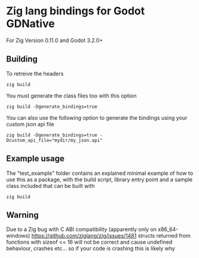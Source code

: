 # Zig lang bindings for Godot GDNative

For Zig Version 0.11.0 and Godot 3.2.0+

## Building

To retreive the headers

```
zig build
```

You must generate the class files too with this option

```
zig build -Dgenerate_bindings=true
```

You can also use the following option to generate the bindings using your custom json api file

```
zig build -Dgenerate_bindings=true -Dcustom_api_file="mydir/my_json.api"
```

## Example usage

The "test_example" folder contains an explained minimal example of how to use this as a package, with the build script, library entry point and a sample class included that can be built with

```
zig build
```

## Warning

Due to a Zig bug with C ABI compatibility (apparently only on x86_64-windows) https://github.com/ziglang/zig/issues/1481 structs returned from functions with sizeof <= 16 will not be correct and cause undefined behaviour, crashes etc... so if your code is crashing this is likely why

